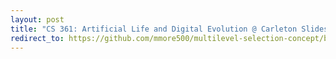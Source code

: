 ```yaml
---
layout: post
title: "CS 361: Artificial Life and Digital Evolution @ Carleton Slides"
redirect_to: https://github.com/mmore500/multilevel-selection-concept/blob/6fd05d721bb2c368b17334e3dc7e1c2003c9dc66/binder/2025-06-03-vanilla-treeviz-dendropy.ipynb
---
```

